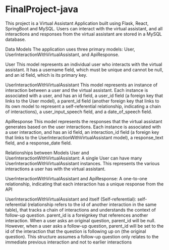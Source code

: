# FinalProject-java

This project is a Virtual Assistant Application built using Flask, React, SpringBoot and MySQL. Users can interact with the virtual assistant, and all interactions and responses from the virtual assistant are stored in a MySQL database.

Data Models
The application uses three primary models: User, UserInteractionWithVirtualAssistant, and ApiResponse.

User This model represents an individual user who interacts with the virtual assistant. It has a username field, which must be unique and cannot be null, and an id field, which is its primary key.

UserInteractionWithVirtualAssistant This model represents an instance of interaction between a user and the virtual assistant. Each instance is associated with a user, and has an id field, a user_id field (a foreign key that links to the User model), a parent_id field (another foreign key that links to its own model to represent a self-referential relationship, indicating a chain of interactions), a user_input_speech field, and a date_of_speech field.

ApiResponse This model represents the responses that the virtual assistant generates based on the user interactions. Each instance is associated with a user interaction, and has an id field, an interaction_id field (a foreign key that links to the UserInteractionWithVirtualAssistant model), a response_text field, and a response_date field.

Relationships between Models
User and UserInteractionWithVirtualAssistant: A single User can have many UserInteractionWithVirtualAssistant instances. This represents the various interactions a user has with the virtual assistant.

UserInteractionWithVirtualAssistant and ApiResponse: A one-to-one relationship, indicating that each interaction has a unique response from the API

UserInteractionWithVirtualAssistant and itself (Self-referential): self-referential (relationship refers to the id of another interaction in the same table), that tracks a chain of interactions and understands the context of follow-up question. parent_id is a foreignkey that references another interaction. When a user asks an original question, parent_id will be null. However, when a user asks a follow-up question, parent_id will be set to the id of the interaction that the question is following up on (the original question). This structure assumes a follow-up question only relates to the immediate previous interaction and not to earlier interactions
